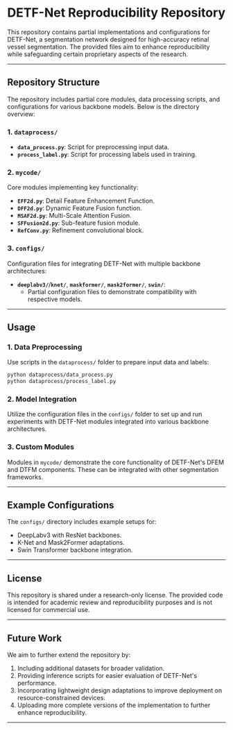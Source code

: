 # DETF-Net Reproducibility Repository

This repository contains partial implementations and configurations for DETF-Net, a segmentation network designed for high-accuracy retinal vessel segmentation. The provided files aim to enhance reproducibility while safeguarding certain proprietary aspects of the research.

---

## **Repository Structure**
The repository includes partial core modules, data processing scripts, and configurations for various backbone models. Below is the directory overview:

### **1. `dataprocess/`**
- **`data_process.py`**: Script for preprocessing input data.
- **`process_label.py`**: Script for processing labels used in training.

### **2. `mycode/`**
Core modules implementing key functionality:
- **`EFF2d.py`**: Detail Feature Enhancement Function.
- **`DFF2d.py`**: Dynamic Feature Fusion function.
- **`MSAF2d.py`**: Multi-Scale Attention Fusion.
- **`SFFusion2d.py`**: Sub-feature fusion module.
- **`RefConv.py`**: Refinement convolutional block.

### **3. `configs/`**
Configuration files for integrating DETF-Net with multiple backbone architectures:
- **`deeplabv3/`**/**`knet/`**, **`maskformer/`**, **`mask2former/`**, **`swin/`**:
  - Partial configuration files to demonstrate compatibility with respective models.
---

## **Usage**

### **1. Data Preprocessing**
Use scripts in the `dataprocess/` folder to prepare input data and labels:
```bash
python dataprocess/data_process.py
python dataprocess/process_label.py
```

### **2. Model Integration**
Utilize the configuration files in the `configs/` folder to set up and run experiments with DETF-Net modules integrated into various backbone architectures.

### **3. Custom Modules**
Modules in `mycode/` demonstrate the core functionality of DETF-Net's DFEM and DTFM components. These can be integrated with other segmentation frameworks.

---

## **Example Configurations**
The `configs/` directory includes example setups for:
- DeepLabv3 with ResNet backbones.
- K-Net and Mask2Former adaptations.
- Swin Transformer backbone integration.

---

## **License**
This repository is shared under a research-only license. The provided code is intended for academic review and reproducibility purposes and is not licensed for commercial use.

---

## **Future Work**
We aim to further extend the repository by:
1. Including additional datasets for broader validation.
2. Providing inference scripts for easier evaluation of DETF-Net's performance.
3. Incorporating lightweight design adaptations to improve deployment on resource-constrained devices.
4. Uploading more complete versions of the implementation to further enhance reproducibility.

---

